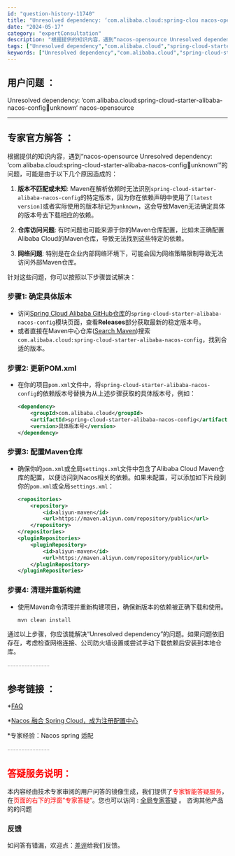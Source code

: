```yaml
---
id: "question-history-11740"
title: "Unresolved dependency: ‘com.alibaba.cloud:spring-clou nacos-opensource"
date: "2024-05-17"
category: "expertConsultation"
description: "根据提供的知识内容，遇到“nacos-opensource Unresolved dependency: ‘com.alibaba.cloud:spring-cloud-starter-alibaba-nacos-config:jar:unknown‘”的问题，可能是由于以下几个原因造成的：1. *"
tags: ["Unresolved dependency","com.alibaba.cloud","spring-cloud-starter-alibaba-nacos-config","jar","unknown"]
keywords: ["Unresolved dependency","com.alibaba.cloud","spring-cloud-starter-alibaba-nacos-config","jar","unknown"]
---
```


## 用户问题 ： 
 Unresolved dependency: ‘com.alibaba.cloud:spring-cloud-starter-alibaba-nacos-config:jar:unknown‘ nacos-opensource 

---------------
## 专家官方解答 ：

根据提供的知识内容，遇到“nacos-opensource Unresolved dependency: ‘com.alibaba.cloud:spring-cloud-starter-alibaba-nacos-config:jar:unknown‘”的问题，可能是由于以下几个原因造成的：

1. **版本不匹配或未知**: Maven在解析依赖时无法识别`spring-cloud-starter-alibaba-nacos-config`的特定版本，因为你在依赖声明中使用了`[latest version]`或者实际使用的版本标记为`unknown`，这会导致Maven无法确定具体的版本号去下载相应的依赖。

2. **仓库访问问题**: 有时问题也可能来源于你的Maven仓库配置，比如未正确配置Alibaba Cloud的Maven仓库，导致无法找到这些特定的依赖。

3. **网络问题**: 特别是在企业内部网络环境下，可能会因为网络策略限制导致无法访问外部Maven仓库。

针对这些问题，你可以按照以下步骤尝试解决：

### 步骤1: 确定具体版本
- 访问[Spring Cloud Alibaba GitHub仓库](https://github.com/alibaba/spring-cloud-alibaba)的`spring-cloud-starter-alibaba-nacos-config`模块页面，查看**Releases**部分获取最新的稳定版本号。
- 或者直接在Maven中心仓库([Search Maven](https://search.maven.org/))搜索`com.alibaba.cloud:spring-cloud-starter-alibaba-nacos-config`，找到合适的版本。

### 步骤2: 更新POM.xml
- 在你的项目`pom.xml`文件中，将`spring-cloud-starter-alibaba-nacos-config`的依赖版本号替换为从上述步骤获取的具体版本号，例如：
  ```xml
  <dependency>
      <groupId>com.alibaba.cloud</groupId>
      <artifactId>spring-cloud-starter-alibaba-nacos-config</artifactId>
      <version>具体版本号</version>
  </dependency>
  ```

### 步骤3: 配置Maven仓库
- 确保你的`pom.xml`或全局`settings.xml`文件中包含了Alibaba Cloud Maven仓库的配置，以便访问到Nacos相关的依赖。如果未配置，可以添加如下片段到你的`pom.xml`或全局`settings.xml`：
  ```xml
  <repositories>
      <repository>
          <id>aliyun-maven</id>
          <url>https://maven.aliyun.com/repository/public</url>
      </repository>
  </repositories>
  <pluginRepositories>
      <pluginRepository>
          <id>aliyun-maven</id>
          <url>https://maven.aliyun.com/repository/public</url>
      </pluginRepository>
  </pluginRepositories>
  ```

### 步骤4: 清理并重新构建
- 使用Maven命令清理并重新构建项目，确保新版本的依赖被正确下载和使用。
  ```shell
  mvn clean install
  ```

通过以上步骤，你应该能解决“Unresolved dependency”的问题。如果问题依旧存在，考虑检查网络连接、公司防火墙设置或尝试手动下载依赖后安装到本地仓库。


<font color="#949494">---------------</font> 


## 参考链接 ：

*[FAQ](https://nacos.io/docs/latest/guide/user/faq)
 
 *[Nacos 融合 Spring Cloud，成为注册配置中心](https://nacos.io/docs/latest/ecology/use-nacos-with-spring-cloud)
 
 *专家经验：Nacos spring 适配 


 <font color="#949494">---------------</font> 
 


## <font color="#FF0000">答疑服务说明：</font> 

本内容经由技术专家审阅的用户问答的镜像生成，我们提供了<font color="#FF0000">专家智能答疑服务</font>，在<font color="#FF0000">页面的右下的浮窗”专家答疑“</font>。您也可以访问 : [全局专家答疑](https://opensource.alibaba.com/chatBot) 。 咨询其他产品的的问题

### 反馈
如问答有错漏，欢迎点：[差评](https://ai.nacos.io/user/feedbackByEnhancerGradePOJOID?enhancerGradePOJOId=13777)给我们反馈。

